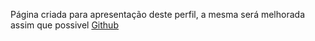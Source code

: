 

Página criada para apresentação deste perfil, a mesma será melhorada assim que possivel
<a href="https://wagj7.github.io/minha-pagina/redirect.html" target="_blank" class="link">Github</a>
